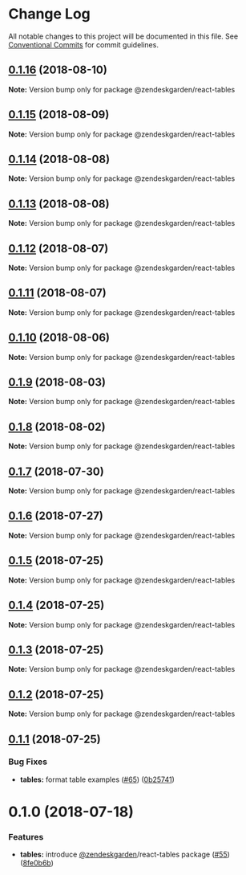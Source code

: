 # Change Log

All notable changes to this project will be documented in this file.
See [Conventional Commits](https://conventionalcommits.org) for commit guidelines.

<a name="0.1.16"></a>
## [0.1.16](https://github.com/zendeskgarden/react-components/compare/@zendeskgarden/react-tables@0.1.15...@zendeskgarden/react-tables@0.1.16) (2018-08-10)




**Note:** Version bump only for package @zendeskgarden/react-tables

<a name="0.1.15"></a>
## [0.1.15](https://github.com/zendeskgarden/react-components/compare/@zendeskgarden/react-tables@0.1.14...@zendeskgarden/react-tables@0.1.15) (2018-08-09)




**Note:** Version bump only for package @zendeskgarden/react-tables

<a name="0.1.14"></a>
## [0.1.14](https://github.com/zendeskgarden/react-components/compare/@zendeskgarden/react-tables@0.1.13...@zendeskgarden/react-tables@0.1.14) (2018-08-08)




**Note:** Version bump only for package @zendeskgarden/react-tables

<a name="0.1.13"></a>
## [0.1.13](https://github.com/zendeskgarden/react-components/compare/@zendeskgarden/react-tables@0.1.12...@zendeskgarden/react-tables@0.1.13) (2018-08-08)




**Note:** Version bump only for package @zendeskgarden/react-tables

<a name="0.1.12"></a>
## [0.1.12](https://github.com/zendeskgarden/react-components/compare/@zendeskgarden/react-tables@0.1.11...@zendeskgarden/react-tables@0.1.12) (2018-08-07)




**Note:** Version bump only for package @zendeskgarden/react-tables

<a name="0.1.11"></a>
## [0.1.11](https://github.com/zendeskgarden/react-components/compare/@zendeskgarden/react-tables@0.1.10...@zendeskgarden/react-tables@0.1.11) (2018-08-07)




**Note:** Version bump only for package @zendeskgarden/react-tables

<a name="0.1.10"></a>
## [0.1.10](https://github.com/zendeskgarden/react-components/compare/@zendeskgarden/react-tables@0.1.9...@zendeskgarden/react-tables@0.1.10) (2018-08-06)




**Note:** Version bump only for package @zendeskgarden/react-tables

<a name="0.1.9"></a>
## [0.1.9](https://github.com/zendeskgarden/react-components/compare/@zendeskgarden/react-tables@0.1.8...@zendeskgarden/react-tables@0.1.9) (2018-08-03)




**Note:** Version bump only for package @zendeskgarden/react-tables

<a name="0.1.8"></a>
## [0.1.8](https://github.com/zendeskgarden/react-components/compare/@zendeskgarden/react-tables@0.1.7...@zendeskgarden/react-tables@0.1.8) (2018-08-02)




**Note:** Version bump only for package @zendeskgarden/react-tables

<a name="0.1.7"></a>
## [0.1.7](https://github.com/zendeskgarden/react-components/compare/@zendeskgarden/react-tables@0.1.6...@zendeskgarden/react-tables@0.1.7) (2018-07-30)




**Note:** Version bump only for package @zendeskgarden/react-tables

<a name="0.1.6"></a>
## [0.1.6](https://github.com/zendeskgarden/react-components/compare/@zendeskgarden/react-tables@0.1.5...@zendeskgarden/react-tables@0.1.6) (2018-07-27)




**Note:** Version bump only for package @zendeskgarden/react-tables

<a name="0.1.5"></a>
## [0.1.5](https://github.com/zendeskgarden/react-components/compare/@zendeskgarden/react-tables@0.1.4...@zendeskgarden/react-tables@0.1.5) (2018-07-25)




**Note:** Version bump only for package @zendeskgarden/react-tables

<a name="0.1.4"></a>
## [0.1.4](https://github.com/zendeskgarden/react-components/compare/@zendeskgarden/react-tables@0.1.3...@zendeskgarden/react-tables@0.1.4) (2018-07-25)




**Note:** Version bump only for package @zendeskgarden/react-tables

<a name="0.1.3"></a>
## [0.1.3](https://github.com/zendeskgarden/react-components/compare/@zendeskgarden/react-tables@0.1.2...@zendeskgarden/react-tables@0.1.3) (2018-07-25)




**Note:** Version bump only for package @zendeskgarden/react-tables

<a name="0.1.2"></a>
## [0.1.2](https://github.com/zendeskgarden/react-components/compare/@zendeskgarden/react-tables@0.1.1...@zendeskgarden/react-tables@0.1.2) (2018-07-25)




**Note:** Version bump only for package @zendeskgarden/react-tables

<a name="0.1.1"></a>
## [0.1.1](https://github.com/zendeskgarden/react-components/compare/@zendeskgarden/react-tables@0.1.0...@zendeskgarden/react-tables@0.1.1) (2018-07-25)


### Bug Fixes

* **tables:** format table examples ([#65](https://github.com/zendeskgarden/react-components/issues/65)) ([0b25741](https://github.com/zendeskgarden/react-components/commit/0b25741))




<a name="0.1.0"></a>
# 0.1.0 (2018-07-18)


### Features

* **tables:** introduce [@zendeskgarden](https://github.com/zendeskgarden)/react-tables package ([#55](https://github.com/zendeskgarden/react-components/issues/55)) ([8fe0b6b](https://github.com/zendeskgarden/react-components/commit/8fe0b6b))
